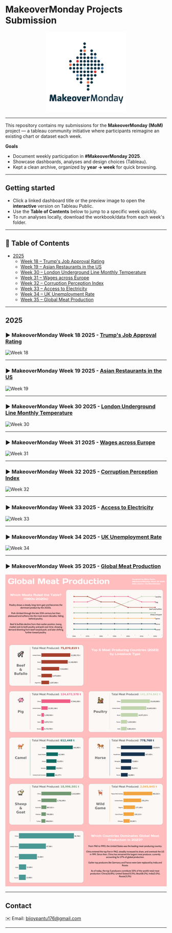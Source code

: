 # MakeoverMonday Projects Submission

<p align="center">
  <a href="https://www.makeovermonday.co.uk/">
    <img src="https://github.com/bijoypantu/Makeover-Monday-Submissions/blob/main/logo.png" alt="MakeoverMonday Logo" width="250"/>
  </a>
</p>

---

This repository contains my submissions for the **MakeoverMonday (MoM)** project — a tableau community initiative where participants reimagine an existing chart or dataset each week.

**Goals**
- Document weekly participation in **#MakeoverMonday 2025**.  
- Showcase dashboards, analyses and design choices (Tableau).  
- Kept a clean archive, organized by **year → week** for quick browsing.

---

## Getting started
- Click a linked dashboard title or the preview image to open the **interactive** version on Tableau Public.  
- Use the **Table of Contents** below to jump to a specific week quickly.  
- To run analyses locally, download the workbook/data from each week's folder.

---

## 📑 Table of Contents
- [2025](#2025)
  - [Week 18 – Trump's Job Approval Rating](#week-18)
  - [Week 19 – Asian Restaurants in the US](#week-19)
  - [Week 30 – London Underground Line Monthly Temperature](#week-30)
  - [Week 31 – Wages across Europe](#week-31)
  - [Week 32 – Corruption Perception Index](#week-32)
  - [Week 33 – Access to Electricity](#week-33)
  - [Week 34 – UK Unemployment Rate](#week-34)
  - [Week 35 – Global Meat Production](#week-35)

---

## 2025

<!-- Week 18 -->
<h3 id="week-18">► MakeoverMonday Week 18 2025 - <a href="https://public.tableau.com/app/profile/bijoy.pantu/viz/TrumpApprovalRatingsMakeoverMondayW182025/Dashboard1">Trump's Job Approval Rating</a></h3>

![Week 18](https://github.com/bijoypantu/Makeover-Monday-Submissions/blob/main/2025/Week%2018/Icons%20%26%20Images/Trump%20Approval%20Ratings.png?raw=true)

---

<!-- Week 19 -->
<h3 id="week-19">► MakeoverMonday Week 19 2025 - <a href="https://public.tableau.com/app/profile/bijoy.pantu/viz/AsianRestaurantsintheUSMakeoverMondayW192025/Dashboard1">Asian Restaurants in the US</a></h3>

![Week 19](https://github.com/bijoypantu/Makeover-Monday-Submissions/blob/main/2025/Week%2019/Icons%20%26%20Images/Asian%20Restaurants%20in%20the%20US.png?raw=true)

---

<!-- Week 30 -->
<h3 id="week-30">► MakeoverMonday Week 30 2025 - <a href="https://public.tableau.com/app/profile/bijoy.pantu/viz/LondonUndergroundLineMonthlyTemperaturesMakeoverMondayW302025/Dashboard1">London Underground Line Monthly Temperature</a></h3>

![Week 30](https://github.com/bijoypantu/Makeover-Monday-Submissions/blob/main/2025/Week%2030/Icons%20%26%20Images/London%20Underground%20Temperature.png?raw=true)

---

<!-- Week 31 -->
<h3 id="week-31">► MakeoverMonday Week 31 2025 - <a href="https://public.tableau.com/app/profile/bijoy.pantu/viz/WagesacrossEuropeMakeoverMondayW312025/Dashboard1">Wages across Europe</a></h3>

![Week 31](https://github.com/bijoypantu/Makeover-Monday-Submissions/blob/main/2025/Week%2031/Icons%20%26%20Images/Wages%20across%20Europe.png?raw=true)

---

<!-- Week 32 -->
<h3 id="week-32">► MakeoverMonday Week 32 2025 - <a href="https://public.tableau.com/app/profile/bijoy.pantu/viz/CorruptionPerceptionIndexMakeoverMondayWeek322025/CoruptionPerception">Corruption Perception Index</a></h3>

![Week 32](https://github.com/bijoypantu/Makeover-Monday-Submissions/blob/main/2025/Week%2032/Icons%20%26%20Images/Coruption%20Perception.png?raw=true)

---

<!-- Week 33 -->
<h3 id="week-33">► MakeoverMonday Week 33 2025 - <a href="https://public.tableau.com/app/profile/bijoy.pantu/viz/AccessToElectricityMakeoverMondayWeek332025_17554470490940/Dashboard1">Access to Electricity</a></h3>

![Week 33](https://github.com/bijoypantu/Makeover-Monday-Submissions/blob/main/2025/Week%2033/dashboard%20preview.png?raw=true)

---

<!-- Week 34 -->
<h3 id="week-34">► MakeoverMonday Week 34 2025 - <a href="https://public.tableau.com/app/profile/bijoy.pantu/viz/UnemploymentRateMakeoverMondayWeek342025/Dashboard">UK Unemployment Rate</a></h3>

![Week 34](https://github.com/bijoypantu/Makeover-Monday-Submissions/blob/main/2025/Week%2034/Icons%20%26%20Images/Unemployment%20Rate.png?raw=true)

---

<!-- Week 35 -->
<h3 id="week-35">► MakeoverMonday Week 35 2025 - <a href="https://public.tableau.com/app/profile/bijoy.pantu/viz/GlobalMeatProductionMakeoverMondayWeek352025/Meatproduction">Global Meat Production</a></h3>

![Week 35](https://github.com/bijoypantu/Makeover-Monday-Submissions/blob/main/2025/Week%2035/icons%20%26%20Images/preview.png?raw=true)

---

## Contact
✉️ Email: [bijoypantu176@gmail.com](mailto:bijoypantu176@gmail.com)

---
